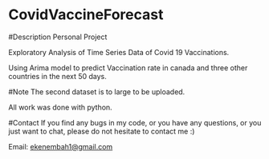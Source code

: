 # CovidVaccineForecast
#Description
Personal Project 

Exploratory Analysis of Time Series Data of Covid 19 Vaccinations.

Using Arima model to predict Vaccination rate in canada and three other countries in the next 50 days.

#Note
The second dataset is to large to be uploaded.

All work was done with python.

#Contact
If you find any bugs in my code, or you have any questions, or you just want to chat, please do not hesitate to contact me :)

Email: ekenembah1@gmail.com
